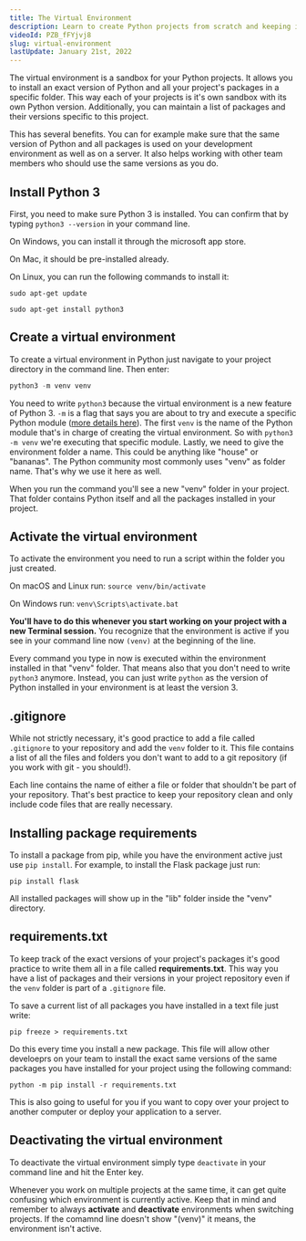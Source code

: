 ```yaml
---
title: The Virtual Environment
description: Learn to create Python projects from scratch and keeping installed packages isolated from other projects.
videoId: PZB_fFYjvj8
slug: virtual-environment
lastUpdate: January 21st, 2022
---
```


The virtual environment is a sandbox for your Python projects. It allows you to install an exact version of Python and all your project's packages in a specific folder. This way each of your projects is it's own sandbox with its own Python version. Additionally, you can maintain a list of packages and their versions specific to this project. 

This has several benefits. You can for example make sure that the same version of Python and all packages is used on your development environment as well as on a server. It also helps working with other team members who should use the same versions as you do. 

## Install Python 3

First, you need to make sure Python 3 is installed. You can confirm that by typing `python3 --version` in your command line. 

On Windows, you can install it through the microsoft app store. 

On Mac, it should be pre-installed already.

On Linux, you can run the following commands to install it: 

```
sudo apt-get update

sudo apt-get install python3
```

## Create a virtual environment

To create a virtual environment in Python just navigate to your project directory in the command line. Then enter:

```python
python3 -m venv venv
```

You need to write `python3` because the virtual environment is a new feature of Python 3. `-m` is a flag that says you are about to try and execute a specific Python module ([more details here](https://docs.python.org/3/using/cmdline.html#cmdoption-m)). The first `venv` is the name of the Python module that's in charge of creating the virtual environment. So with `python3 -m venv` we're executing that specific module. Lastly, we need to give the environment folder a name. This could be anything like "house" or "bananas". The Python community most commonly uses "venv" as folder name. That's why we use it here as well. 

When you run the command you'll see a new "venv" folder in your project. That folder contains Python itself and all the packages installed in your project. 

## Activate the virtual environment

To activate the environment you need to run a script within the folder you just created. 

On macOS and Linux run: `source venv/bin/activate`

On Windows run: `venv\Scripts\activate.bat`

**You'll have to do this whenever you start working on your project with a new Terminal session.** You recognize that the environment is active if you see in your command line now `(venv)` at the beginning of the line. 

Every command you type in now is executed within the environment installed in that "venv" folder. That means also that you don't need to write `python3` anymore. Instead, you can just write `python` as the version of Python installed in your environment is at least the version 3. 

## .gitignore

While not strictly necessary, it's good practice to add a file called `.gitignore` to your repository and add the `venv` folder to it. This file contains a list of all the files and folders you don't want to add to a git repository (if you work with git - you should!).

Each line contains the name of either a file or folder that shouldn't be part of your repository. That's best practice to keep your repository clean and only include code files that are really necessary. 

## Installing package requirements

To install a package from pip, while you have the environment active just use `pip install`. For example, to install the Flask package just run:

```
pip install flask
```

All installed packages will show up in the "lib" folder inside the "venv" directory.

## requirements.txt

To keep track of the exact versions of your project's packages it's good practice to write them all in a file called **requirements.txt**. This way you have a list of packages and their versions in your project repository even if the `venv` folder is part of a `.gitignore` file.

To save a current list of all packages you have installed in a text file just write: 

```
pip freeze > requirements.txt
```

Do this every time you install a new package. This file will allow other develoeprs on your team to install the exact same versions of the same packages you have installed for your project using the following command: 

```
python -m pip install -r requirements.txt
```

This is also going to useful for you if you want to copy over your project to another computer or deploy your application to a server. 

## Deactivating the virtual environment

To deactivate the virtual environment simply type `deactivate` in your command line and hit the Enter key. 

Whenever you work on multiple projects at the same time, it can get quite confusing which environment is currently active. Keep that in mind and remember to always **activate** and **deactivate** environments when switching projects. If the comamnd line doesn't show "(venv)" it means, the environment isn't active. 